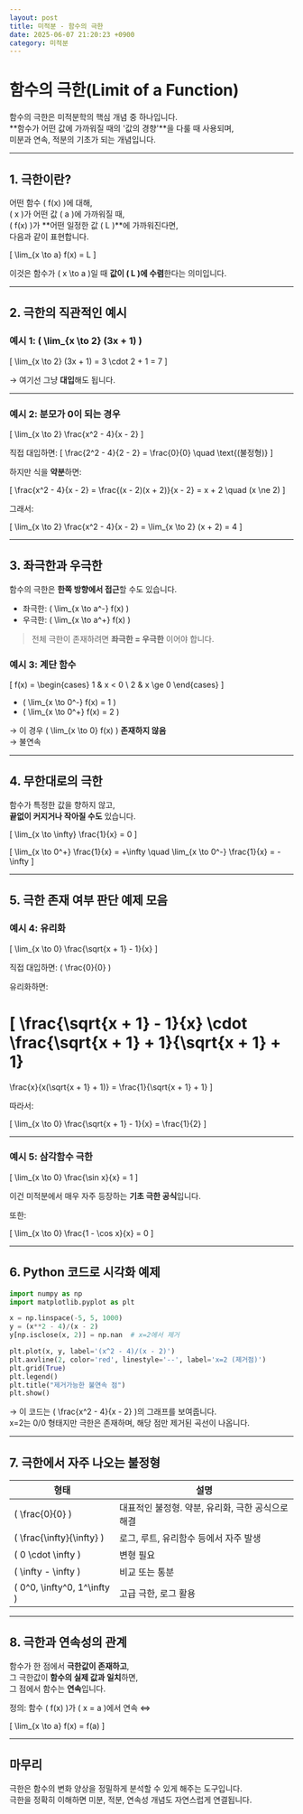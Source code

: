 ```yaml
---
layout: post
title: 미적분 - 함수의 극한
date: 2025-06-07 21:20:23 +0900
category: 미적분
---
```

# 함수의 극한(Limit of a Function)

함수의 극한은 미적분학의 핵심 개념 중 하나입니다.  
**함수가 어떤 값에 가까워질 때의 '값의 경향'**을 다룰 때 사용되며,  
미분과 연속, 적분의 기초가 되는 개념입니다.

---

## 1. 극한이란?

어떤 함수 \( f(x) \)에 대해,  
\( x \)가 어떤 값 \( a \)에 가까워질 때,  
\( f(x) \)가 **어떤 일정한 값 \( L \)**에 가까워진다면,  
다음과 같이 표현합니다.

\[
\lim_{x \to a} f(x) = L
\]

이것은 함수가 \( x \to a \)일 때 **값이 \( L \)에 수렴**한다는 의미입니다.

---

## 2. 극한의 직관적인 예시

### 예시 1: \( \lim_{x \to 2} (3x + 1) \)

\[
\lim_{x \to 2} (3x + 1) = 3 \cdot 2 + 1 = 7
\]

→ 여기선 그냥 **대입**해도 됩니다.

---

### 예시 2: 분모가 0이 되는 경우

\[
\lim_{x \to 2} \frac{x^2 - 4}{x - 2}
\]

직접 대입하면:
\[
\frac{2^2 - 4}{2 - 2} = \frac{0}{0} \quad \text{(불정형)}
\]

하지만 식을 **약분**하면:

\[
\frac{x^2 - 4}{x - 2} = \frac{(x - 2)(x + 2)}{x - 2} = x + 2 \quad (x \ne 2)
\]

그래서:

\[
\lim_{x \to 2} \frac{x^2 - 4}{x - 2} = \lim_{x \to 2} (x + 2) = 4
\]

---

## 3. 좌극한과 우극한

함수의 극한은 **한쪽 방향에서 접근**할 수도 있습니다.

- 좌극한: \( \lim_{x \to a^-} f(x) \)
- 우극한: \( \lim_{x \to a^+} f(x) \)

> 전체 극한이 존재하려면 **좌극한 = 우극한** 이어야 합니다.

### 예시 3: 계단 함수

\[
f(x) =
\begin{cases}
1 & x < 0 \\
2 & x \ge 0
\end{cases}
\]

- \( \lim_{x \to 0^-} f(x) = 1 \)  
- \( \lim_{x \to 0^+} f(x) = 2 \)

→ 이 경우 \( \lim_{x \to 0} f(x) \) **존재하지 않음**  
→ 불연속

---

## 4. 무한대로의 극한

함수가 특정한 값을 향하지 않고,  
**끝없이 커지거나 작아질 수도** 있습니다.

\[
\lim_{x \to \infty} \frac{1}{x} = 0
\]

\[
\lim_{x \to 0^+} \frac{1}{x} = +\infty
\quad
\lim_{x \to 0^-} \frac{1}{x} = -\infty
\]

---

## 5. 극한 존재 여부 판단 예제 모음

### 예시 4: 유리화

\[
\lim_{x \to 0} \frac{\sqrt{x + 1} - 1}{x}
\]

직접 대입하면: \( \frac{0}{0} \)

유리화하면:

\[
\frac{\sqrt{x + 1} - 1}{x}
\cdot \frac{\sqrt{x + 1} + 1}{\sqrt{x + 1} + 1}
=
\frac{x}{x(\sqrt{x + 1} + 1)} = \frac{1}{\sqrt{x + 1} + 1}
\]

따라서:

\[
\lim_{x \to 0} \frac{\sqrt{x + 1} - 1}{x} = \frac{1}{2}
\]

---

### 예시 5: 삼각함수 극한

\[
\lim_{x \to 0} \frac{\sin x}{x} = 1
\]

이건 미적분에서 매우 자주 등장하는 **기초 극한 공식**입니다.

또한:

\[
\lim_{x \to 0} \frac{1 - \cos x}{x} = 0
\]

---

## 6. Python 코드로 시각화 예제

```python
import numpy as np
import matplotlib.pyplot as plt

x = np.linspace(-5, 5, 1000)
y = (x**2 - 4)/(x - 2)
y[np.isclose(x, 2)] = np.nan  # x=2에서 제거

plt.plot(x, y, label='(x^2 - 4)/(x - 2)')
plt.axvline(2, color='red', linestyle='--', label='x=2 (제거점)')
plt.grid(True)
plt.legend()
plt.title("제거가능한 불연속 점")
plt.show()
```

→ 이 코드는 \( \frac{x^2 - 4}{x - 2} \)의 그래프를 보여줍니다.  
x=2는 0/0 형태지만 극한은 존재하며, 해당 점만 제거된 곡선이 나옵니다.

---

## 7. 극한에서 자주 나오는 불정형

| 형태 | 설명 |
|------|------|
| \( \frac{0}{0} \) | 대표적인 불정형. 약분, 유리화, 극한 공식으로 해결 |
| \( \frac{\infty}{\infty} \) | 로그, 루트, 유리함수 등에서 자주 발생 |
| \( 0 \cdot \infty \) | 변형 필요 |
| \( \infty - \infty \) | 비교 또는 통분 |
| \( 0^0, \infty^0, 1^\infty \) | 고급 극한, 로그 활용 |

---

## 8. 극한과 연속성의 관계

함수가 한 점에서 **극한값이 존재하고**,  
그 극한값이 **함수의 실제 값과 일치**하면,  
그 점에서 함수는 **연속**입니다.

정의: 함수 \( f(x) \)가 \( x = a \)에서 연속 ⇔

\[
\lim_{x \to a} f(x) = f(a)
\]

---

## 마무리

극한은 함수의 변화 양상을 정밀하게 분석할 수 있게 해주는 도구입니다.  
극한을 정확히 이해하면 미분, 적분, 연속성 개념도 자연스럽게 연결됩니다.